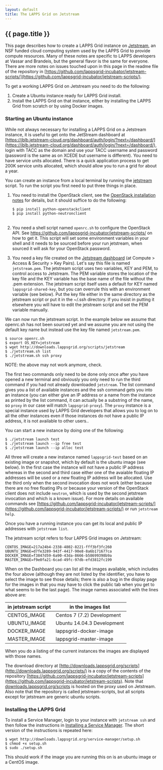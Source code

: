 ```yaml
---
layout: default
title: The LAPPS Grid on Jetstream
---
```


## {{ page.title }}

This page describes how to create a LAPPS Grid instance on [Jetstream](http://jetstream-cloud.org), an NSF funded cloud computing system used by the LAPPS Grid to provide compute resources. Many of these notes are specific to LAPPS developers at Vassar and Brandeis, but the general flavor is the same for everyone. There are more notes on issues touched upon in this page in the readme file of the repository in [https://github.com/lappsgrid-incubator/jetstream-scripts/](https://github.com/lappsgrid-incubator/jetstream-scripts/).

To get a working LAPPS Grid on Jetstream you need to do the following:

1. Create a Ubuntu instance ready for LAPPS Grid install.
2. Install the LAPPS Grid on that instance, either by installing the LAPPS Grid from scratch or by using Docker images.

### Starting an Ubuntu instance

While not always necessary for installing a LAPPS Grid on a Jetstream instance, it is useful to get onto the JetStream dashboard at [https://jblb.jetstream-cloud.org/dashboard/auth/login/?next=/dashboard/](https://jblb.jetstream-cloud.org/dashboard/auth/login/?next=/dashboard/), login with TACC as the domain and use your TACC username and password (password is the same as on XCEDE but username is different). You need to have service units allocated. There is a quick application process to get 200K service units allocated, which should allow you to run a grid for about a year.

You can create an instance from a local terminal by running the [jetstream](http://downloads.lappsgrid.org/scripts/jetstream) script. To run the script you first need to put three things in place.

<ol>

<li>You need to install the OpenStack client, see the <a href="http://docs.openstack.org/user-guide/common/cli-install-openstack-command-line-clients.html">OpenStack installation notes</a> for details, but it should suffice to do the following:

<div class="highlighter-rouge">
<pre class="highlight">
<code>$ pip install python-openstackclient
$ pip install python-neutronclient</code></pre>
</div><br/>
</li>

<li>You need a shell script named <code class="highlighter-rouge">openrc.sh</code> to configure the OpenStack API. See <a href="https://github.com/lappsgrid-incubator/jetstream-scripts/">https://github.com/lappsgrid-incubator/jetstream-scripts/</a> on how to get it. This script will set some environment variables in your shell and it needs to be sourced before your run jetstream, when sourced it will ask for your OpenStack password.<p/></li>

<li>You need a key file created on the <a href="https://jblb.jetstream-cloud.org/dashboard/auth/login/?next=/dashboard/">Jetstream dashboard</a> (at Compute > Access &amp; Security > Key Pairs). Let's say this file is named  <code class="highlighter-rouge">jetstream.pem</code>. The jetstream script uses two variables, KEY and PEM, to control access to Jetstream. The PEM variable stores the location of the key file and the KEY variable has the base name of the file without the .pem extension. The jetstream script itself uses a default for KEY named <code class="highlighter-rouge">lappsgrid-shared-key</code>, but you can overrule this with an environment variable (see below). Put the key file either in the same directory as the jetstream script or put it in the ~/.ssh directory. If you insist in putting it elsewhere you will have to edit the jetstream script and set the PEM variable manually.</li>

</ol>

We can now run the jetstream script. In the example below we assume that openrc.sh has not been sourced yet and we assume you are not using the default key name but instead use the key file named `jetstream.pem`.

```
$ source openrc.sh
$ export OS_KEY=jetstream
$ wget http://downloads.lappsgrid.org/scripts/jetstream
$ ./jetstream.sh list
$ ./jetstream.sh ssh proxy
```
NOTE: the above may not work anymore, check.

The first two commands only need to be done only once after you have opened a new terminal and obviously you only need to run the third command if you had not already downloaded `jetstream`. The list command gives you a list of available instances and the ssh command gets you into an instance (you can either give an IP address or a name from the instance as printed by the list command, it can actually be a substring of the name, so `proxy` in our case will match `lappsgrid-proxy`). The `proxy` instance is a special instance used by LAPPS Grid developers that allows you to log on to all the other instances even if those instances do not have a public IP address, it is not available to other users..

<!--
There is an issue with step 3 in that full access is only granted to the person who created the lappsgrid-shared-key.pem key for the group. You can get a listing and you can access an instance through ssh, but you cannot do many of the other things that the jetstream script provides like launching a new instance. Creating a personal key does not work either. For now we have a temporary hack to get on where we use an openrc.sh script which has the user name and password of the user who created the shared key.

**Note**. This issue seems to have been solved. The problem was that the jetstream script relied on a hard-coded KEY variable which was set to the name of the shared key. Without that you can:

1. Get the openrc.file
2. Get a key that you create yourself
3. Run the jetstream script as intended
-->

You can start a new instance by doing one of the following:

```
$ ./jetstream launch test
$ ./jetstream launch --ip free test
$ ./jetstream launch --ip alloc test
```

All three will create a new instance named `lappsgrid-test` based on an existing image or snapshot, which by default is the ubuntu image (see below). In the first case the instance will not have a public IP address whereas in the second and third case either one of the avaiable floating IP addresses will be used or a new floating IP address will be allocated. Use the third only when the second invocation does not work (either because there are no free floating IPs or because your version of the OpenStack client does not include `neutron`, which is used by the second jetstream invocation and which is a known issue). For more details on available commands see [https://github.com/lappsgrid-incubator/jetstream-scripts/](https://github.com/lappsgrid-incubator/jetstream-scripts/) or run `jetstream help`.

Once you have a running instance you can get its local and public IP addresses with `jetstream list`.

The jetstream script refers to four LAPPS Grid images on Jetstream:

```
CENTOS_IMAGE=217a24b4-2338-4802-8221-fff3bf3fc260
UBUNTU_IMAGE=d7fe3289-943f-4417-90e8-8a6b171677ca
DOCKER_IMAGE=f3847d59-6a90-43da-8666-b58699398b9a
MASTER_IMAGE=f9e0fa21-6cad-49fc-97db-efd3812fc199
```

When on the Dashboard you can list all the images available, which includes the four above (although they are not listed by the identifier, you have to select the image to see those details; there is also a bug in the display page for the images in that you may have to click the public tab when you get to what seems to be the last page). The image names associated with the lines above are:

| in jetstream script | in the images list         |
| ------------------- | -------------------------- |
| CENTOS_IMAGE        | Centos 7 (7.2) Development |
| UBUNTU_IMAGE        | Ubuntu 14.04.3 Development |
| DOCKER_IMAGE        | lappsgrid-docker-image     |
| MASTER_IMAGE        | lappsgrid-master-image     |

When you do a listing of the current instances the images are displayed with those names.

The download directory at [http://downloads.lappsgrid.org/scripts](http://downloads.lappsgrid.org/scripts/) is a copy of the contents of the repository [https://github.com/lappsgrid-incubator/jetstream-scripts](https://github.com/lappsgrid-incubator/jetstream-scripts). Note that [downloads.lappsgrid.org/scripts](downloads.lappsgrid.org/scripts) is hosted on the proxy used on Jetstream. Also note that the repository is called jetstream-scripts, but all scripts except for jetstream are generic ubuntu scripts.


### Installing the LAPPS Grid

To install a Service Manager, login to your instance with `jetstream ssh` and then follow the instructions in [Installing a Service Manager](service_manager.md). The short version of the instructions is repeated here:

```
$ wget http://downloads.lappsgrid.org/service-manager/setup.sh
$ chmod +x setup.sh
$ sudo ./setup.sh
```

This should work if the image you are running this on is an ubuntu image or a CentOS image.
